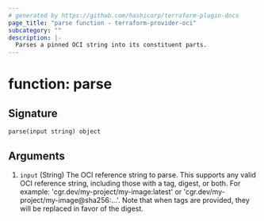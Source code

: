```yaml
---
# generated by https://github.com/hashicorp/terraform-plugin-docs
page_title: "parse function - terraform-provider-oci"
subcategory: ""
description: |-
  Parses a pinned OCI string into its constituent parts.
---
```


# function: parse





## Signature

<!-- signature generated by tfplugindocs -->
```text
parse(input string) object
```

## Arguments

<!-- arguments generated by tfplugindocs -->
1. `input` (String) The OCI reference string to parse. This supports any valid OCI reference string, including those with a tag, digest, or both. For example: 'cgr.dev/my-project/my-image:latest' or 'cgr.dev/my-project/my-image@sha256:...'. Note that when tags are provided, they will be replaced in favor of the digest.

